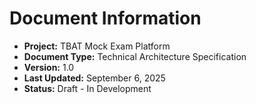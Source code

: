 # Document Information
- **Project:** TBAT Mock Exam Platform  
- **Document Type:** Technical Architecture Specification
- **Version:** 1.0
- **Last Updated:** September 6, 2025
- **Status:** Draft - In Development
